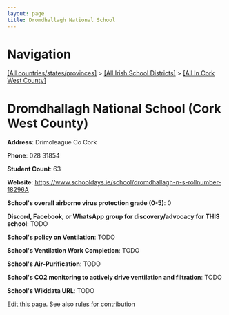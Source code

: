```yaml
---
layout: page
title: Dromdhallagh National School
---
```

# Navigation

[[All countries/states/provinces]](../../..) > [[All Irish School Districts]](../..) > [[All In Cork West County]](..)

# Dromdhallagh National School (Cork West County)

**Address**: Drimoleague Co Cork

**Phone**: 028 31854

**Student Count**: 63

**Website**: <https://www.schooldays.ie/school/dromdhallagh-n-s-rollnumber-18296A>

**School's overall airborne virus protection grade (0-5)**: 0

**Discord, Facebook, or WhatsApp group for discovery/advocacy for THIS school**: TODO

**School's policy on Ventilation**: TODO

**School's Ventilation Work Completion**: TODO

**School's Air-Purification**: TODO

**School's CO2 monitoring to actively drive ventilation and filtration**: TODO

**School's Wikidata URL**: TODO


[Edit this page](https://github.com/ventilate-schools/Ireland/edit/main/./Cork_West_County/Dromdhallagh_National_School.md). See also [rules for contribution](../../../contribution-rules/)